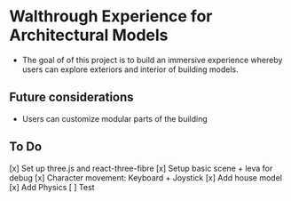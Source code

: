 # Walthrough Experience for Architectural Models

- The goal of of this project is to build an immersive experience whereby users can explore exteriors and interior of building models.

## Future considerations

- Users can customize modular parts of the building

## To Do

[x] Set up three.js and react-three-fibre
[x] Setup basic scene + leva for debug
[x] Character movement: Keyboard + Joystick
[x] Add house model
[x] Add Physics
[ ] Test

